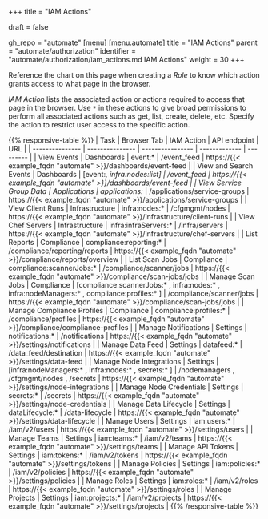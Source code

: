 +++
title = "IAM Actions"

draft = false

gh_repo = "automate"
[menu]
  [menu.automate]
    title = "IAM Actions"
    parent = "automate/authorization"
    identifier = "automate/authorization/iam_actions.md IAM Actions"
    weight = 30
+++

Reference the chart on this page when creating a *Role* to know which action grants access to what page in the browser.

*IAM Action* lists the associated action or actions required to access that page in the browser. 
Use `*` in these actions to give broad permissions to perform all associated actions such as get, list, create, delete, etc.
Specify the action to restrict user access to the specific action.

{{% responsive-table %}}
|  Task           | Browser Tab     | IAM Action       | API endpoint  | URL       |
| --------------- | --------------- | ---------------- | ------------- | --------- |
| View Events | Dashboards | event:* | /event_feed | https://{{< example_fqdn "automate" >}}/dashboards/event-feed |
| View and Search Events | Dashboards | [event:*, infra:nodes:list] | /event_feed | https://{{< example_fqdn "automate" >}}/dashboards/event-feed |
| View Service Group Data | Applications | applications:*  | /applications/service-groups | https://{{< example_fqdn "automate" >}}/applications/service-groups |
| View Client Runs | Infrastructure | infra:nodes:*   | /cfgmgmt/nodes | https://{{< example_fqdn "automate" >}}/infrastructure/client-runs |
| View Chef Servers | Infrastructure | infra:infraServers:* | /infra/servers | https://{{< example_fqdn "automate" >}}/infrastructure/chef-servers |
| List Reports | Compliance | compliance:reporting:*  | /compliance/reporting/reports | https://{{< example_fqdn "automate" >}}/compliance/reports/overview |
| List Scan Jobs | Compliance | compliance:scannerJobs:* | /compliance/scanner/jobs | https://{{< example_fqdn "automate" >}}/compliance/scan-jobs/jobs |
| Manage Scan Jobs | Compliance | [compliance:scannerJobs:* , infra:nodes:* , infra:nodeManagers:* , compliance:profiles:* ] | /compliance/scanner/jobs | https://{{< example_fqdn "automate" >}}/compliance/scan-jobs/jobs |
| Manage Compliance Profiles | Compliance | compliance:profiles:* | /compliance/profiles | https://{{< example_fqdn "automate" >}}/compliance/compliance-profiles |
| Manage Notifications | Settings | notifications:* | /notifications | https://{{< example_fqdn "automate" >}}/settings/notifications |
| Manage Data Feed | Settings | datafeed:* | /data_feed/destination | https://{{< example_fqdn "automate" >}}/settings/data-feed |
| Manage Node Integrations | Settings | [infra:nodeManagers:* , infra:nodes:* , secrets:* ] | /nodemanagers , /cfgmgmt/nodes , /secrets | https://{{< example_fqdn "automate" >}}/settings/node-integrations |
| Manage Node Credentials | Settings | secrets:* | /secrets | https://{{< example_fqdn "automate" >}}/settings/node-credentials |
| Manage Data Lifecycle | Settings | dataLifecycle:* | /data-lifecycle | https://{{< example_fqdn "automate" >}}/settings/data-lifecycle |
| Manage Users | Settings | iam:users:* | /iam/v2/users | https://{{< example_fqdn "automate" >}}/settings/users |
| Manage Teams | Settings | iam:teams:* | /iam/v2/teams | https://{{< example_fqdn "automate" >}}/settings/teams |
| Manage API Tokens | Settings | iam:tokens:* | /iam/v2/tokens | https://{{< example_fqdn "automate" >}}/settings/tokens |
| Manage Policies | Settings | iam:policies:* | /iam/v2/policies | https://{{< example_fqdn "automate" >}}/settings/policies |
| Manage Roles | Settings | iam:roles:* | /iam/v2/roles | https://{{< example_fqdn "automate" >}}/settings/roles |
| Manage Projects | Settings | iam:projects:* | /iam/v2/projects | https://{{< example_fqdn "automate" >}}/settings/projects |
{{% /responsive-table %}}
